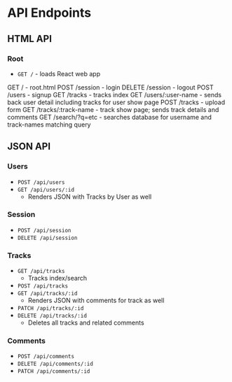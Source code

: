 # API Endpoints

## HTML API

### Root

- `GET /` - loads React web app


GET / - root.html
POST /session - login
DELETE /session - logout
POST /users - signup
GET /tracks - tracks index
GET /users/:user-name - sends back user detail including tracks for user show page
POST /tracks - upload form
GET /tracks/:track-name - track show page; sends track details and comments
GET /search/?q=etc - searches database for username and track-names matching query

## JSON API

### Users

- `POST /api/users`
- `GET /api/users/:id`
  - Renders JSON with Tracks by User as well

### Session

- `POST /api/session`
- `DELETE /api/session`

### Tracks

- `GET /api/tracks`
  - Tracks index/search
- `POST /api/tracks`
- `GET /api/tracks/:id`
  - Renders JSON with comments for track as well
- `PATCH /api/tracks/:id`
- `DELETE /api/tracks/:id`
  - Deletes all tracks and related comments

### Comments

- `POST /api/comments`
- `DELETE /api/comments/:id`
- `PATCH /api/comments/:id`
